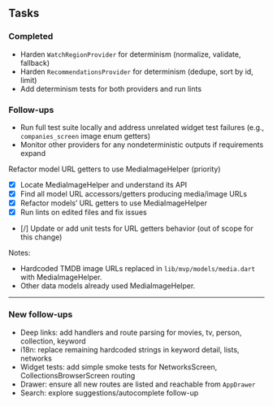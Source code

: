 ## Tasks

### Completed
- Harden `WatchRegionProvider` for determinism (normalize, validate, fallback)
- Harden `RecommendationsProvider` for determinism (dedupe, sort by id, limit)
- Add determinism tests for both providers and run lints

### Follow-ups
- Run full test suite locally and address unrelated widget test failures (e.g., `companies_screen` image enum getters)
- Monitor other providers for any nondeterministic outputs if requirements expand

Refactor model URL getters to use MediaImageHelper (priority)

- [x] Locate MediaImageHelper and understand its API
- [x] Find all model URL accessors/getters producing media/image URLs
- [x] Refactor models’ URL getters to use MediaImageHelper
- [x] Run lints on edited files and fix issues
- [/] Update or add unit tests for URL getters behavior (out of scope for this change)

Notes:
- Hardcoded TMDB image URLs replaced in `lib/mvp/models/media.dart` with MediaImageHelper.
- Other data models already used MediaImageHelper.

---

### New follow-ups
- Deep links: add handlers and route parsing for movies, tv, person, collection, keyword
- i18n: replace remaining hardcoded strings in keyword detail, lists, networks
- Widget tests: add simple smoke tests for NetworksScreen, CollectionsBrowserScreen routing
- Drawer: ensure all new routes are listed and reachable from `AppDrawer`
- Search: explore suggestions/autocomplete follow-up

